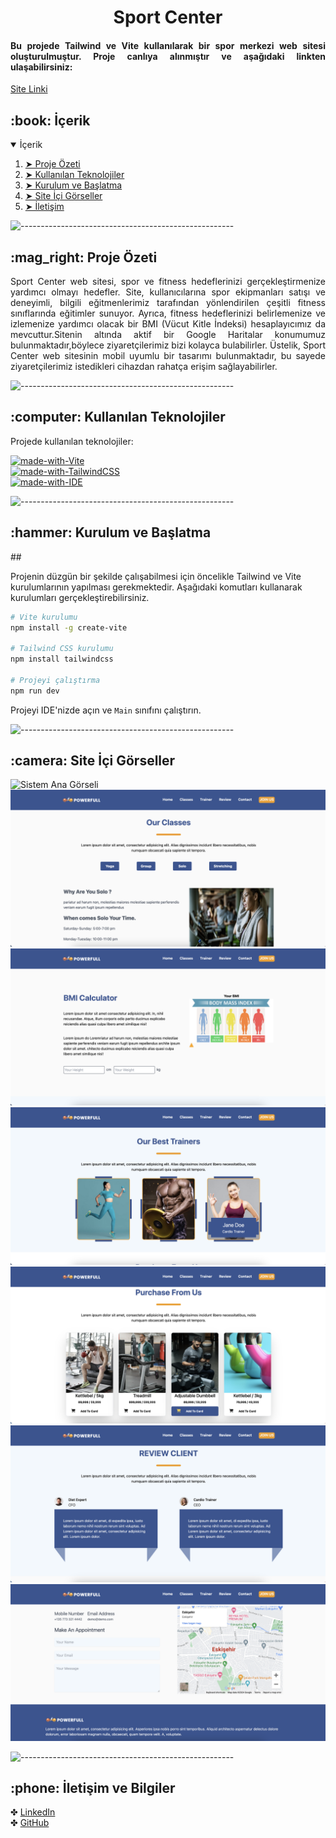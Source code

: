 <h1 align="center">Sport Center</h1>
<h4 align="justify"> 
Bu projede Tailwind ve Vite kullanılarak bir spor merkezi web sitesi oluşturulmuştur. Proje canlıya alınmıştır ve aşağıdaki linkten ulaşabilirsiniz:
</h4>
<p>
<a href="https://patika-sport-center.netlify.app/">Site Linki</a> <br>
</p>

<h2 id="table-of-contents"> :book: İçerik</h2>

<details open="open">
  <summary>İçerik</summary>
  <ol>
    <li><a href="#proje-ozeti"> ➤ Proje Özeti</a></li>
    <li><a href="#teknolojiler"> ➤ Kullanılan Teknolojiler</a></li>
    <li><a href="#kurulum"> ➤ Kurulum ve Başlatma</a></li>
    <li><a href="#sistem-gorselleri"> ➤ Site İçi Görseller</a></li>
    <li><a href="#iletisim"> ➤ İletişim</a></li>
  </ol>
</details>



![-----------------------------------------------------](https://raw.githubusercontent.com/andreasbm/readme/master/assets/lines/rainbow.png)
<!-- PROJECT OVERVIEW -->
<h2 id="proje-ozeti"> :mag_right: Proje Özeti</h2>

<p align="justify"> 
Sport Center web sitesi, spor ve fitness hedeflerinizi gerçekleştirmenize yardımcı olmayı hedefler. Site, kullanıcılarına spor ekipmanları satışı ve deneyimli, bilgili eğitmenlerimiz tarafından yönlendirilen çeşitli fitness sınıflarında  eğitimler sunuyor.
Ayrıca, fitness hedeflerinizi belirlemenize ve izlemenize yardımcı olacak bir BMI (Vücut Kitle İndeksi) hesaplayıcımız da mevcuttur.Sitenin altında aktif bir Google Haritalar konumumuz bulunmaktadır,böylece ziyaretçilerimiz bizi kolayca bulabilirler. Üstelik, Sport Center web sitesinin mobil uyumlu bir tasarımı bulunmaktadır, bu sayede ziyaretçilerimiz istedikleri cihazdan rahatça erişim sağlayabilirler.


</p>

![-----------------------------------------------------](https://raw.githubusercontent.com/andreasbm/readme/master/assets/lines/rainbow.png)
<!-- USED TECHNOLOGIES -->
<h2 id="teknolojiler"> :computer: Kullanılan Teknolojiler</h2>

<p align="justify"> 
Projede kullanılan teknolojiler:

[![made-with-Vite](https://img.shields.io/badge/Made%20with-Vite-red.svg)](https://vitejs.dev/) <br>
[![made-with-TailwindCSS](https://img.shields.io/badge/Made%20with-Tailwind%20CSS-blueviolet.svg)](https://tailwindcss.com/) <br>
[![made-with-IDE](https://img.shields.io/badge/IDE-VS%20Code%20%2F%20WebStorm%20%2F%20Herhangi%20bir%20IDE-blue.svg)](https://code.visualstudio.com/)


</p>

![-----------------------------------------------------](https://raw.githubusercontent.com/andreasbm/readme/master/assets/lines/rainbow.png)
<!-- SETUP AND LAUNCH -->
<h2 id="kurulum"> :hammer: Kurulum ve Başlatma</h2>

<p align="justify"> 
## 

Projenin düzgün bir şekilde çalışabilmesi için öncelikle Tailwind ve Vite kurulumlarının yapılması gerekmektedir. Aşağıdaki komutları kullanarak kurulumları gerçekleştirebilirsiniz.

```bash
# Vite kurulumu
npm install -g create-vite

# Tailwind CSS kurulumu
npm install tailwindcss

# Projeyi çalıştırma
npm run dev
```

Projeyi IDE'nizde açın ve `Main` sınıfını çalıştırın.
</p>


![-----------------------------------------------------](https://raw.githubusercontent.com/andreasbm/readme/master/assets/lines/rainbow.png)

<!-- PROGRAM SCREENSHOTS -->
<h2 id="sistem-gorselleri"> :camera: Site İçi Görseller</h2>

<p align="justify"> 


  <img src="img/1.png" alt="Sistem Ana Görseli">
  <img src="img/2.png" alt="Sistem Ana Görseli">
  <img src="img/3.png" alt="Sistem Ana Görseli">
  <img src="img/4.png" alt="Sistem Ana Görseli">
  <img src="img/5.png" alt="Sistem Ana Görseli">
  <img src="img/6.png" alt="Sistem Ana Görseli">
  <img src="img/7.png" alt="Sistem Ana Görseli">

</p>


![-----------------------------------------------------](https://raw.githubusercontent.com/andreasbm/readme/master/assets/lines/rainbow.png)
<!-- CONTACT -->
<h2 id="iletisim"> :phone: İletişim ve Bilgiler</h2>

<p>
✤ <a href="https://linkedin.com/in/esra-sen">LinkedIn</a> <br>
✤ <a href="https://github.com/esrasen">GitHub</a> <br>
</p>